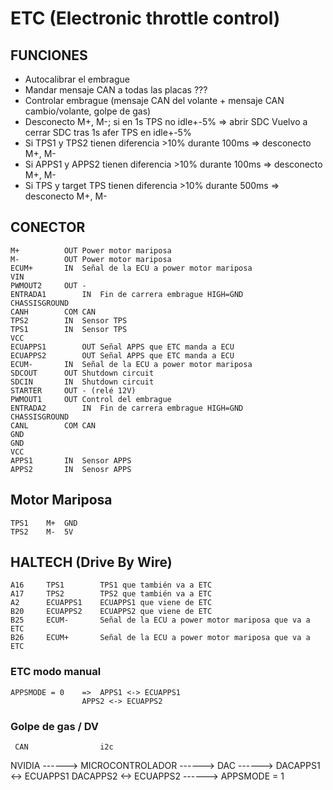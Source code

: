 # ETC (Electronic throttle control)

## FUNCIONES
 - Autocalibrar el embrague
 - Mandar mensaje CAN a todas las placas ???
 - Controlar embrague (mensaje CAN del volante + mensaje CAN cambio/volante, golpe de gas)
 - Desconecto M+, M-; si en 1s TPS no idle+-5%  => abrir SDC
 	Vuelvo a cerrar SDC tras 1s afer TPS en idle+-5%
 - Si TPS1 y TPS2 tienen 		diferencia >10% 		durante 100ms  =>  desconecto M+, M-
 - Si APPS1 y APPS2 tienen 		diferencia >10% 		durante 100ms  =>  desconecto M+, M-
 - Si TPS y target TPS tienen		diferencia >10% 		durante 500ms  =>  desconecto M+, M-
 			

## CONECTOR
	M+			OUT	Power motor mariposa
	M-			OUT	Power motor mariposa
	ECUM+		IN	Señal de la ECU a power motor mariposa
	VIN	
	PWMOUT2		OUT	-
	ENTRADA1		IN	Fin de carrera embrague HIGH=GND
	CHASSISGROUND
	CANH		COM	CAN
	TPS2		IN	Sensor TPS
	TPS1		IN	Sensor TPS
	VCC
	ECUAPPS1		OUT	Señal APPS que ETC manda a ECU
	ECUAPPS2		OUT	Señal APPS que ETC manda a ECU
	ECUM-		IN	Señal de la ECU a power motor mariposa
	SDCOUT		OUT	Shutdown circuit
	SDCIN		IN	Shutdown circuit
	STARTER		OUT	- (relé 12V)
	PWMOUT1		OUT	Control del embrague
	ENTRADA2		IN	Fin de carrera embrague HIGH=GND
	CHASSISGROUND
	CANL		COM	CAN
	GND
	GND
	VCC
	APPS1		IN	Sensor APPS
	APPS2		IN	Senosr APPS
 
## Motor Mariposa
 	TPS1	M+	GND
 	TPS2	M-	5V

## HALTECH (Drive By Wire)
	A16		TPS1		TPS1 que también va a ETC
	A17		TPS2		TPS2 que también va a ETC
	A2		ECUAPPS1	ECUAPPS1 que viene de ETC
	B20		ECUAPPS2	ECUAPPS2 que viene de ETC
	B25		ECUM-		Señal de la ECU a power motor mariposa que va a ETC
	B26		ECUM+		Señal de la ECU a power motor mariposa que va a ETC

### ETC modo manual
	APPSMODE = 0 	=>	APPS1 <-> ECUAPPS1
			        APPS2 <-> ECUAPPS2
### Golpe de gas / DV
	
	 CAN			    i2c
NVIDIA ------>  MICROCONTROLADOR ------> DAC ------> DACAPPS1 <-> ECUAPPS1
			        		       DACAPPS2 <-> ECUAPPS2
			          ------> APPSMODE = 1
			         

 
 
 
